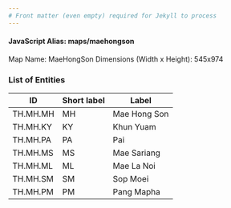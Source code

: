 ```yaml
---
# Front matter (even empty) required for Jekyll to process
---
```


#### JavaScript Alias: maps/maehongson

Map Name: MaeHongSon
Dimensions (Width x Height): 545x974

### List of Entities

| ID       | Short label | Label        |
| -------- | ----------- | ------------ |
| TH.MH.MH | MH          | Mae Hong Son |
| TH.MH.KY | KY          | Khun Yuam    |
| TH.MH.PA | PA          | Pai          |
| TH.MH.MS | MS          | Mae Sariang  |
| TH.MH.ML | ML          | Mae La Noi   |
| TH.MH.SM | SM          | Sop Moei     |
| TH.MH.PM | PM          | Pang Mapha   |
